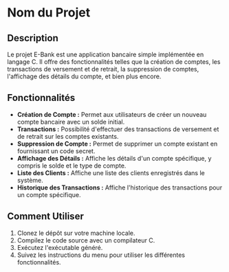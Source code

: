 # Nom du Projet

## Description

Le projet E-Bank est une application bancaire simple implémentée en langage C. Il offre des fonctionnalités telles que la création de comptes, les transactions de versement et de retrait, la suppression de comptes, l'affichage des détails du compte, et bien plus encore.

## Fonctionnalités

- **Création de Compte :** Permet aux utilisateurs de créer un nouveau compte bancaire avec un solde initial.
- **Transactions :** Possibilité d'effectuer des transactions de versement et de retrait sur les comptes existants.
- **Suppression de Compte :** Permet de supprimer un compte existant en fournissant un code secret.
- **Affichage des Détails :** Affiche les détails d'un compte spécifique, y compris le solde et le type de compte.
- **Liste des Clients :** Affiche une liste des clients enregistrés dans le système.
- **Historique des Transactions :** Affiche l'historique des transactions pour un compte spécifique.

## Comment Utiliser

1. Clonez le dépôt sur votre machine locale.
2. Compilez le code source avec un compilateur C.
3. Exécutez l'exécutable généré.
4. Suivez les instructions du menu pour utiliser les différentes fonctionnalités.

